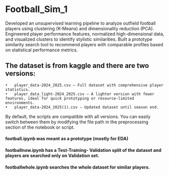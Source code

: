 # Football_Sim_1
Developed an unsupervised learning pipeline to analyze outfield football players using clustering (K-Means) and dimensionality reduction (PCA). Engineered player performance features, normalized high-dimensional data, and visualized clusters to identify stylistic similarities. Built a prototype similarity search tool to recommend players with comparable profiles based on statistical performance metrics.


## The dataset is from kaggle and there are two versions:
	•	player_data-2024_2025.csv – Full dataset with comprehensive player statistics.
	•	player_data_light-2024_2025.csv – A lighter version with fewer features, ideal for quick prototyping or resource-limited environments.
 	•	player_data-2024_2025(1).csv – Updated dataset until season end.
	
 

By default, the scripts are compatible with all versions. You can easily switch between them by modifying the file path in the preprocessing section of the notebook or script.

#### football.ipynb was meant as a prototype (mostly for EDA)
#### footballnow.ipynb has a Test-Training- Validation split of the dataset and players are searched only on Validation set.
#### footballwhole.ipynb searches the whole dataset for similar players.
